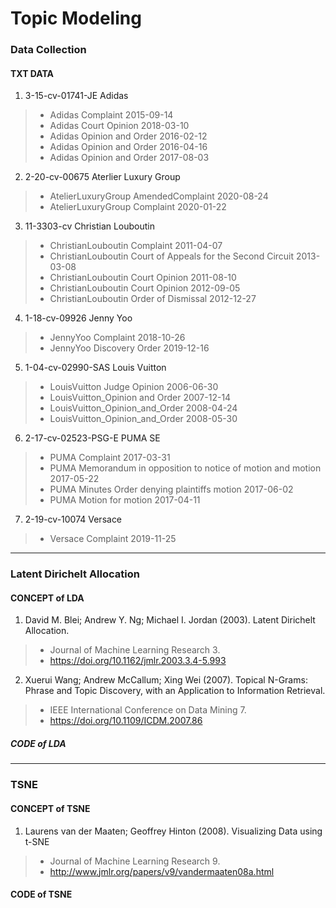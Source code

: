 # Topic Modeling
### Data Collection
#### TXT DATA
1. 3-15-cv-01741-JE Adidas
> * Adidas Complaint 2015-09-14 
> * Adidas Court Opinion 2018-03-10 
> * Adidas Opinion and Order 2016-02-12 
> * Adidas Opinion and Order 2016-04-16 
> * Adidas Opinion and Order 2017-08-03 
2. 2-20-cv-00675 Aterlier Luxury Group
> * AtelierLuxuryGroup AmendedComplaint 2020-08-24 
> * AtelierLuxuryGroup Complaint 2020-01-22 
3. 11-3303-cv Christian Louboutin
> * ChristianLouboutin Complaint 2011-04-07 
> * ChristianLouboutin Court of Appeals for the Second Circuit 2013-03-08 
> * ChristianLouboutin Court Opinion 2011-08-10 
> * ChristianLouboutin Court Opinion 2012-09-05 
> * ChristianLouboutin Order of Dismissal 2012-12-27 
4. 1-18-cv-09926 Jenny Yoo
> * JennyYoo Complaint 2018-10-26 
> * JennyYoo Discovery Order 2019-12-16 
5. 1-04-cv-02990-SAS Louis Vuitton
> * LouisVuitton Judge Opinion 2006-06-30 
> * LouisVuitton_Opinion and Order 2007-12-14 
> * LouisVuitton_Opinion_and_Order 2008-04-24 
> * LouisVuitton_Opinion_and_Order 2008-05-30 
6. 2-17-cv-02523-PSG-E PUMA SE
> * PUMA Complaint 2017-03-31 
> * PUMA Memorandum in opposition to notice of motion and motion 2017-05-22 
> * PUMA Minutes Order denying plaintiffs motion 2017-06-02 
> * PUMA Motion for motion 2017-04-11 
7. 2-19-cv-10074 Versace
> * Versace Complaint 2019-11-25

* * *

### Latent Dirichelt Allocation
#### CONCEPT of LDA
1. David M. Blei; Andrew Y. Ng; Michael I. Jordan (2003). Latent Dirichelt Allocation. 
> * Journal of Machine Learning Research 3.
> * <https://doi.org/10.1162/jmlr.2003.3.4-5.993>
2. Xuerui Wang; Andrew McCallum; Xing Wei (2007). Topical N-Grams: Phrase and Topic Discovery, with an Application to Information Retrieval. 
> * IEEE International Conference on Data Mining 7.
> * <https://doi.org/10.1109/ICDM.2007.86>
##### CODE of LDA

* * *

### TSNE
#### CONCEPT of TSNE
1. Laurens van der Maaten; Geoffrey Hinton (2008). Visualizing Data using t-SNE
> * Journal of Machine Learning Research 9.
> * <http://www.jmlr.org/papers/v9/vandermaaten08a.html>
#### CODE of TSNE
